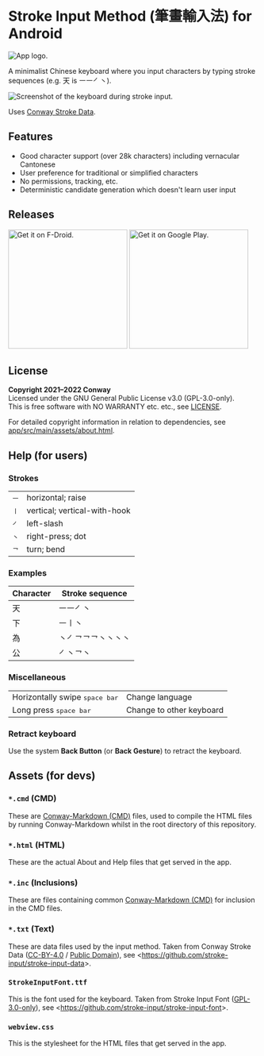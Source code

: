 # Stroke Input Method (筆畫輸入法) for Android

![App logo.](app/src/main/res/mipmap-hdpi/icon_launcher.png)

A minimalist Chinese keyboard where you input characters
by typing stroke sequences (e.g. 天 is ㇐㇐㇒㇔).

![Screenshot of the keyboard during stroke input.](stroke-input-screenshot.png)

Uses [Conway Stroke Data].

[Conway Stroke Data]: https://github.com/stroke-input/stroke-input-data


## Features

* Good character support (over 28k characters) including vernacular Cantonese
* User preference for traditional or simplified characters
* No permissions, tracking, etc.
* Deterministic candidate generation which doesn't learn user input


## Releases

[<img
    alt="Get it on F-Droid."
    src="https://gitlab.com/fdroid/artwork/-/raw/master/badge/get-it-on.png"
    width="240"
    height="auto">][f-droid]
[<img
    alt="Get it on Google Play."
    src="https://play.google.com/intl/en_us/badges/static/images/badges/en_badge_web_generic.png"
    width="240"
    height="auto">][google-play]

[f-droid]: https://f-droid.org/en/packages/io.github.yawnoc.strokeinput/
[google-play]: https://play.google.com/store/apps/details?id=io.github.yawnoc.strokeinput


## License

**Copyright 2021–2022 Conway** <br>
Licensed under the GNU General Public License v3.0 (GPL-3.0-only). <br>
This is free software with NO WARRANTY etc. etc., see [LICENSE]. <br>

For detailed copyright information in relation to dependencies,
see [app/src/main/assets/about.html].


## Help (for users)

### Strokes

<table>
  <tbody>
    <tr>
      <td><kbd>㇐</kbd></td>
      <td>horizontal; raise</td>
    </tr>
    <tr>
      <td><kbd>㇑</kbd></td>
      <td>vertical; vertical-with-hook</td>
    </tr>
    <tr>
      <td><kbd>㇒</kbd></td>
      <td>left-slash</td>
    </tr>
    <tr>
      <td><kbd>㇔</kbd></td>
      <td>right-press; dot</td>
    </tr>
    <tr>
      <td><kbd>㇖</kbd></td>
      <td>turn; bend</td>
    </tr>
  </tbody>
</table>

### Examples

| Character | Stroke sequence |
| - | - |
| 天 | ㇐㇐㇒㇔ |
| 下 | ㇐㇑㇔ |
| 為 | ㇔㇒㇖㇖㇖㇔㇔㇔㇔ |
| 公 | ㇒㇔㇖㇔ |

### Miscellaneous

<table>
  <tbody>
    <tr>
      <td>Horizontally swipe <kbd>space bar</kbd></td>
      <td>Change language</td>
    </tr>
    <tr>
      <td>Long press <kbd>space bar</kbd></td>
      <td>Change to other keyboard</td>
    </tr>
  </tbody>
</table>

### Retract keyboard

Use the system <b>Back Button</b> (or <b>Back Gesture</b>) to retract the keyboard.


## Assets (for devs)

### `*.cmd` (CMD)

These are [Conway-Markdown (CMD)] files,
used to compile the HTML files by running Conway-Markdown
whilst in the root directory of this repository.

### `*.html` (HTML)

These are the actual About and Help files that get served in the app.

### `*.inc` (Inclusions)

These are files containing common [Conway-Markdown (CMD)]
for inclusion in the CMD files.

### `*.txt` (Text)

These are data files used by the input method.
Taken from Conway Stroke Data ([CC-BY-4.0] / [Public Domain]),
see <<https://github.com/stroke-input/stroke-input-data>>.

### `StrokeInputFont.ttf`

This is the font used for the keyboard.
Taken from Stroke Input Font ([GPL-3.0-only]),
see <<https://github.com/stroke-input/stroke-input-font>>.

### `webview.css`

This is the stylesheet for the HTML files that get served in the app.


[LICENSE]: LICENSE
[GPL-3.0-only]: https://www.gnu.org/licenses/
[CC-BY-4.0]: https://creativecommons.org/licenses/by/4.0/
[Public Domain]: https://creativecommons.org/publicdomain/zero/1.0/
[app/src/main/assets/about.html]:
  https://htmlpreview.github.io/?https://github.com/stroke-input/stroke-input-android/blob/master/app/src/main/assets/about.html
[Conway-Markdown (CMD)]:
  https://github.com/conway-markdown/conway-markdown
